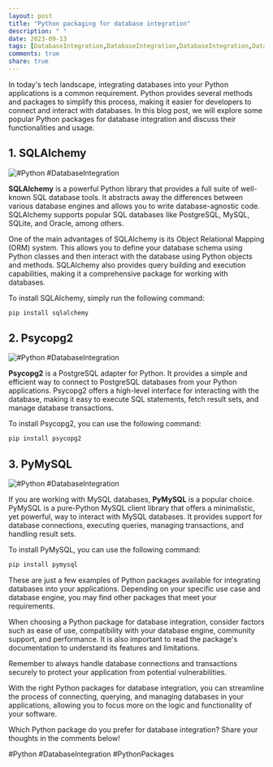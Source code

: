 ```yaml
---
layout: post
title: "Python packaging for database integration"
description: " "
date: 2023-09-13
tags: [DatabaseIntegration,DatabaseIntegration,DatabaseIntegration,DatabaseIntegration, PythonPackages]
comments: true
share: true
---
```


In today's tech landscape, integrating databases into your Python applications is a common requirement. Python provides several methods and packages to simplify this process, making it easier for developers to connect and interact with databases. In this blog post, we will explore some popular Python packages for database integration and discuss their functionalities and usage.

## 1. SQLAlchemy

![#Python #DatabaseIntegration](https://example.com/python-database-integration)

**SQLAlchemy** is a powerful Python library that provides a full suite of well-known SQL database tools. It abstracts away the differences between various database engines and allows you to write database-agnostic code. SQLAlchemy supports popular SQL databases like PostgreSQL, MySQL, SQLite, and Oracle, among others.

One of the main advantages of SQLAlchemy is its Object Relational Mapping (ORM) system. This allows you to define your database schema using Python classes and then interact with the database using Python objects and methods. SQLAlchemy also provides query building and execution capabilities, making it a comprehensive package for working with databases.

To install SQLAlchemy, simply run the following command:

```python
pip install sqlalchemy
```

## 2. Psycopg2

![#Python #DatabaseIntegration](https://example.com/python-database-integration)

**Psycopg2** is a PostgreSQL adapter for Python. It provides a simple and efficient way to connect to PostgreSQL databases from your Python applications. Psycopg2 offers a high-level interface for interacting with the database, making it easy to execute SQL statements, fetch result sets, and manage database transactions.

To install Psycopg2, you can use the following command:

```python
pip install psycopg2
```

## 3. PyMySQL

![#Python #DatabaseIntegration](https://example.com/python-database-integration)

If you are working with MySQL databases, **PyMySQL** is a popular choice. PyMySQL is a pure-Python MySQL client library that offers a minimalistic, yet powerful, way to interact with MySQL databases. It provides support for database connections, executing queries, managing transactions, and handling result sets.

To install PyMySQL, you can use the following command:

```python
pip install pymysql
```

These are just a few examples of Python packages available for integrating databases into your applications. Depending on your specific use case and database engine, you may find other packages that meet your requirements.

When choosing a Python package for database integration, consider factors such as ease of use, compatibility with your database engine, community support, and performance. It is also important to read the package's documentation to understand its features and limitations.

Remember to always handle database connections and transactions securely to protect your application from potential vulnerabilities.

With the right Python packages for database integration, you can streamline the process of connecting, querying, and managing databases in your applications, allowing you to focus more on the logic and functionality of your software.

Which Python package do you prefer for database integration? Share your thoughts in the comments below!

#Python #DatabaseIntegration #PythonPackages